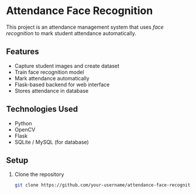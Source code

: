 # Attendance Face Recognition

This project is an attendance management system that uses *face recognition* to mark student attendance automatically.

## Features
- Capture student images and create dataset
- Train face recognition model
- Mark attendance automatically
- Flask-based backend for web interface
- Stores attendance in database

## Technologies Used
- Python
- OpenCV
- Flask
- SQLite / MySQL (for database)

## Setup
1. Clone the repository
   ```bash
   git clone https://github.com/your-username/attendance-face-recognition.git
